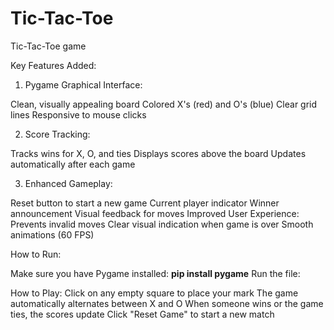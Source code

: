 # Tic-Tac-Toe
Tic-Tac-Toe game

Key Features Added:
1. Pygame Graphical Interface:

Clean, visually appealing board
Colored X's (red) and O's (blue)
Clear grid lines
Responsive to mouse clicks

2. Score Tracking:

Tracks wins for X, O, and ties
Displays scores above the board
Updates automatically after each game

3. Enhanced Gameplay:

Reset button to start a new game
Current player indicator
Winner announcement
Visual feedback for moves
Improved User Experience:
Prevents invalid moves
Clear visual indication when game is over
Smooth animations (60 FPS)

How to Run:

Make sure you have Pygame installed:
**pip install pygame**
Run the file:

How to Play:
Click on any empty square to place your mark
The game automatically alternates between X and O
When someone wins or the game ties, the scores update
Click "Reset Game" to start a new match
